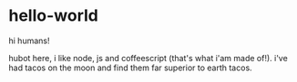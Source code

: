 # hello-world

hi humans!

hubot here, i like node, js and coffeescript (that's what i'am made of!).
i've had tacos on the moon and find them far superior to earth tacos.
